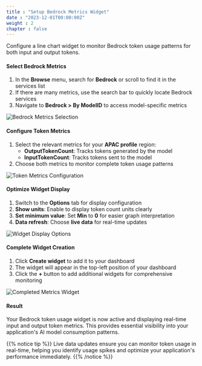 ```yaml
---
title : "Setup Bedrock Metrics Widget"
date : "2023-12-01T00:00:00Z"
weight : 2
chapter : false
---
```


Configure a line chart widget to monitor Bedrock token usage patterns for both input and output tokens.

#### Select Bedrock Metrics

1. In the **Browse** menu, search for **Bedrock** or scroll to find it in the services list
2. If there are many metrics, use the search bar to quickly locate Bedrock services
3. Navigate to **Bedrock > By ModelID** to access model-specific metrics

![Bedrock Metrics Selection](/images/11/11-4.png?featherlight=false&width=90pc)

#### Configure Token Metrics

1. Select the relevant metrics for your **APAC profile** region:
   - **OutputTokenCount**: Tracks tokens generated by the model
   - **InputTokenCount**: Tracks tokens sent to the model
2. Choose both metrics to monitor complete token usage patterns

![Token Metrics Configuration](/images/11/11-5.png?featherlight=false&width=90pc)

#### Optimize Widget Display

1. Switch to the **Options** tab for display configuration
2. **Show units**: Enable to display token count units clearly
3. **Set minimum value**: Set **Min** to **0** for easier graph interpretation
4. **Data refresh**: Choose **live data** for real-time updates

![Widget Display Options](/images/11/11-6.png?featherlight=false&width=90pc)

#### Complete Widget Creation

1. Click **Create widget** to add it to your dashboard
2. The widget will appear in the top-left position of your dashboard
3. Click the **+** button to add additional widgets for comprehensive monitoring

![Completed Metrics Widget](/images/11/11-7.png?featherlight=false&width=90pc)

#### Result

Your Bedrock token usage widget is now active and displaying real-time input and output token metrics. This provides essential visibility into your application's AI model consumption patterns.

{{% notice tip %}}
Live data updates ensure you can monitor token usage in real-time, helping you identify usage spikes and optimize your application's performance immediately.
{{% /notice %}}